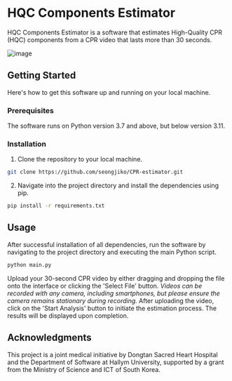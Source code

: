 # HQC Components Estimator
HQC Components Estimator is a software that estimates High-Quality CPR (HQC) components from a CPR video that lasts more than 30 seconds. 

![image](https://github.com/seongjiko/CPR-estimator/assets/46768743/827fbb60-0839-4bf1-8320-ec0023d69a03)


## Getting Started

Here's how to get this software up and running on your local machine.

### Prerequisites

The software runs on Python version 3.7 and above, but below version 3.11.

### Installation

1. Clone the repository to your local machine.

```bash
git clone https://github.com/seongjiko/CPR-estimator.git
```

2. Navigate into the project directory and install the dependencies using pip.

```bash
pip install -r requirements.txt
```

## Usage

After successful installation of all dependencies, run the software by navigating to the project directory and executing the main Python script.

```bash
python main.py
```

Upload your 30-second CPR video by either dragging and dropping the file onto the interface or clicking the 'Select File' button. *Videos can be recorded with any camera, including smartphones, but please ensure the camera remains stationary during recording.* After uploading the video, click on the 'Start Analysis' button to initiate the estimation process. The results will be displayed upon completion.

## Acknowledgments

This project is a joint medical initiative by Dongtan Sacred Heart Hospital and the Department of Software at Hallym University, supported by a grant from the Ministry of Science and ICT of South Korea.

